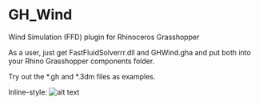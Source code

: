 # GH_Wind
Wind Simulation (FFD) plugin for Rhinoceros Grasshopper

As a user, just get FastFluidSolverrr.dll and GHWind.gha and put both into your Rhino Grasshopper components folder.

Try out the *.gh and *.3dm files as examples.

Inline-style: 
![alt text](https://github.com/christophwaibel/GH_Wind/edit/master/README.md/raw/master/src/common/images/icon48.png "Logo Title Text 1")
